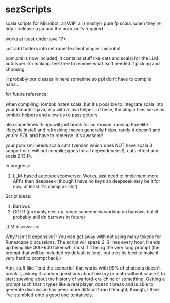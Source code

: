 # sezScripts
scala scripts for Microbot, all WIP, all (mostly!) pure fp scala. when they're tidy ill release a jar and the pom.xml's required.

works at least under java 17+

just add folders into net.runelite.client.plugins.microbot

pom.xml is now included, it contains stuff like cats and scalaj for the LLM autotyper i'm making. feel free to remove what isn't needed if picking and choosing.

ill probably put classes in here sometime so ppl don't have to compile haha....

for future reference:

when compiling, lombok hates scala. but it's possible to integrate scala into your lombok'd java, esp with a java helper. in these, the plugin files serve as lombok helpers and allow us to pass getters. 

also sometimes things will just break for no reason, running Runelite lifecycle install and refreshing maven generally helps. rarely it doesn't and you're SOL and have to remerge. it's awesome.

your pom.xml needs scala cats (version which does NOT have scala 3 support or it will not compile; goes for all dependencies!), cats effect and scala 2.13.14. 

In progress:

1. LLM-based autotyper/converser. Works, just need to implement more API's than deepseek (though I have no keys so deepseek may be it for now, at least it's cheap as shit)

Script ideas:

1. Barrows
2. GOTR (probably next up, since someone is working on barrows but ill probably still do barrows in future)

LLM discussion:

Why? isn't it expensive?: You can get away with not using many tokens for Runescape discussions. The script will speak 2-3 lines every hour, it ends up being like 300-600 tokens/h, most if it being the very long prompt (the prompt that will be included by default is long, but tries its best to make it very hard to prompt hack.)

Atm, stuff like "end the scenario" that works with 99% of chatbots doesn't break it, asking it random questions about history or math will not cause it to start spewing about the history of warlord-era china or something. Getting a prompt such that it types like a real player, doesn't break and is able to generate discussion has been more difficult than I thought; though, I think I've stumbled onto a good one tentatively.
